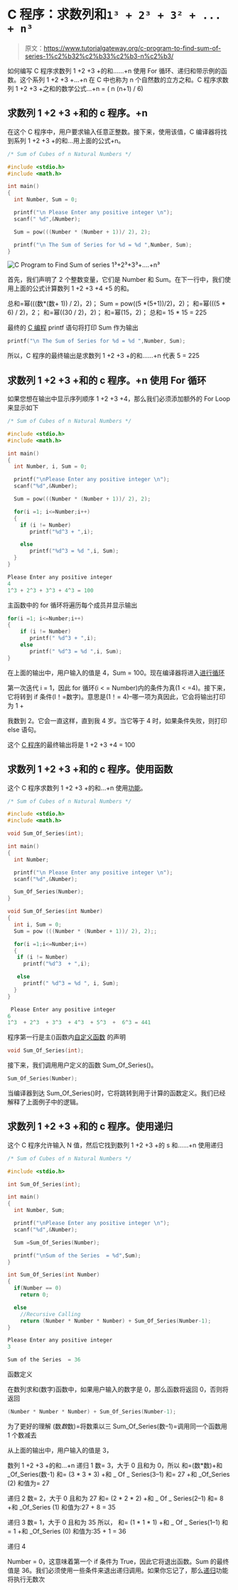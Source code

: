 # C 程序：求数列和`1³ + 2³ + 3² + ... + n³`

> 原文：<https://www.tutorialgateway.org/c-program-to-find-sum-of-series-1%c2%b32%c2%b33%c2%b3-n%c2%b3/>

如何编写 C 程序求数列 1 +2 +3 +的和……+n 使用 For 循环、递归和带示例的函数。这个系列 1 +2 +3 +…+n 在 C 中也称为 n 个自然数的立方之和。C 程序求数列 1 +2 +3 +之和的数学公式…+n = ( n (n+1) / 6)

## 求数列 1 +2 +3 +和的 c 程序。+n

在这个 C 程序中，用户要求输入任意正整数。接下来，使用该值，C 编译器将找到系列 1 +2 +3 +的和…用上面的公式+n。

```c
/* Sum of Cubes of n Natural Numbers */

#include <stdio.h>
#include <math.h>

int main()
{
  int Number, Sum = 0;

  printf("\n Please Enter any positive integer \n");
  scanf(" %d",&Number);

  Sum = pow(((Number * (Number + 1))/ 2), 2);

  printf("\n The Sum of Series for %d = %d ",Number, Sum);
}
```

![C Program to Find Sum of series 1³+2³+3³+....+n³](img/42e38224f3db430bfa8a19292998ff7c.png)

首先，我们声明了 2 个整数变量，它们是 Number 和 Sum。在下一行中，我们使用上面的公式计算数列 1 +2 +3 +4 +5 的和。

总和=幂(((数*(数+ 1)) / 2)，2)；
Sum = pow((5 *(5+1))/2)，2)；
和=幂(((5 * 6) / 2)，2；
和=幂((30 / 2)，2)；
和=幂(15，2)；
总和= 15 * 15 = 225

最终的 [C 编程](https://www.tutorialgateway.org/c-programming/) printf 语句将打印 Sum 作为输出

```c
printf("\n The Sum of Series for %d = %d ",Number, Sum);
```

所以，C 程序的最终输出是求数列 1 +2 +3 +的和……+n 代表 5 = 225

## 求数列 1 +2 +3 +和的 c 程序。+n 使用 For 循环

如果您想在输出中显示序列顺序 1 +2 +3 +4，那么我们必须添加额外的 For Loop 来显示如下

```c
/* Sum of Cubes of n Natural Numbers */

#include <stdio.h>
#include <math.h>

int main()
{
  int Number, i, Sum = 0;

  printf("\nPlease Enter any positive integer \n");
  scanf("%d",&Number);

  Sum = pow(((Number * (Number + 1))/ 2), 2);

  for(i =1; i<=Number;i++)
  {
    if (i != Number)
       printf("%d^3 + ",i);

    else
       printf("%d^3 = %d ",i, Sum);
  }
}
```

```c
Please Enter any positive integer 
4
1^3 + 2^3 + 3^3 + 4^3 = 100 
```

主函数中的 for 循环将遍历每个成员并显示输出

```c
for(i =1; i<=Number;i++)
{
    if (i != Number)
       printf(" %d^3 + ",i);    
    else
       printf(" %d^3 = %d ",i, Sum);
}
```

在上面的输出中，用户输入的值是 4，Sum = 100。现在编译器将进入[进行循环](https://www.tutorialgateway.org/for-loop-in-c-programming/)

第一次迭代
i = 1，因此 for 循环(i < = Number)内的条件为真(1 < =4)。接下来，它将转到 if 条件(I！=数字)。意思是(1！= 4)–哪一项为真因此，它会将输出打印为 1 +

我数到 2。它会一直这样，直到我 4 岁。当它等于 4 时，如果条件失败，则打印 else 语句。

这个 [C 程序](https://www.tutorialgateway.org/c-programming-examples/)的最终输出将是 1 +2 +3 +4 = 100

## 求数列 1 +2 +3 +和的 c 程序。使用函数

这个 C 程序求数列 1 +2 +3 +的和…+n 使用[功能](https://www.tutorialgateway.org/functions-in-c/ "FUNCTIONS")。

```c
/* Sum of Cubes of n Natural Numbers */

#include <stdio.h>
#include <math.h>

void Sum_Of_Series(int);

int main()
{
  int Number;

  printf("\n Please Enter any positive integer \n");
  scanf("%d",&Number);

  Sum_Of_Series(Number);
}

void Sum_Of_Series(int Number)
{
  int i, Sum = 0;
  Sum = pow (((Number * (Number + 1))/ 2), 2);;

  for(i =1;i<=Number;i++)
  {
   if (i != Number)
     printf("%d^3  + ",i);

   else
     printf(" %d^3 = %d ", i, Sum); 
  } 
}
```

```c
 Please Enter any positive integer 
6
1^3  + 2^3  + 3^3  + 4^3  + 5^3  +  6^3 = 441
```

程序第一行是主()函数内[自定义函数](https://www.tutorialgateway.org/functions-in-c/ "FUNCTIONS")
的声明

```c
void Sum_Of_Series(int);
```

接下来，我们调用用户定义的函数 Sum_Of_Series()。

```c
Sum_Of_Series(Number);
```

当编译器到达 Sum_Of_Series()时，它将跳转到用于计算的函数定义。我们已经解释了上面例子中的逻辑。

## 求数列 1 +2 +3 +和的 c 程序。使用递归

这个 C 程序允许输入 N 值，然后它找到数列 1 +2 +3 +的 s 和……+n 使用递归

```c
/* Sum of Cubes of n Natural Numbers */

#include <stdio.h> 

int Sum_Of_Series(int);

int main()
{
  int Number, Sum;

  printf("\nPlease Enter any positive integer \n");
  scanf("%d",&Number);

  Sum =Sum_Of_Series(Number);

  printf("\nSum of the Series  = %d",Sum);
}

int Sum_Of_Series(int Number)
{
  if(Number == 0)
    return 0;

  else      
    //Recursive Calling   
    return (Number * Number * Number) + Sum_Of_Series(Number-1);  
}
```

```c
Please Enter any positive integer 
3

Sum of the Series  = 36
```

函数定义

在数列求和(数字)函数中，如果用户输入的数字是 0，那么函数将返回 0，否则将返回

```c
(Number * Number * Number) + Sum_Of_Series(Number-1);
```

为了更好的理解
(数*数*数)=将数乘以三
Sum_Of_Series(数–1)=调用同一个函数用 1 个数减去

从上面的输出中，用户输入的值是 3，

数列 1 +2 +3 +的和…+n 递归 1
数= 3，大于 0 且和为 0，所以
和=(数*数)+和 _Of_Series(数-1)
和= (3 * 3 * 3) +和 _ Of _ Series(3–1)
和= 27 +和 _Of_Series (2)
和值为= 27

递归 2
数= 2，大于 0 且和为 27
和= (2 * 2 * 2) +和 _ Of _ Series(2–1)
和= 8 +和 _Of_Series (1)
和值为:27 + 8 = 35

递归 3
数= 1，大于 0 且和为 35 所以，
和= (1 * 1 * 1) +和 _ Of _ Series(1–1)
和= 1 +和 _Of_Series (0)
和值为:35 + 1 = 36

递归 4

Number = 0，这意味着第一个 if 条件为 True，因此它将退出函数。Sum 的最终值是 36。我们必须使用一些条件来退出递归调用。如果你忘记了，那么[递归](https://www.tutorialgateway.org/recursion-in-c/)功能将执行无数次